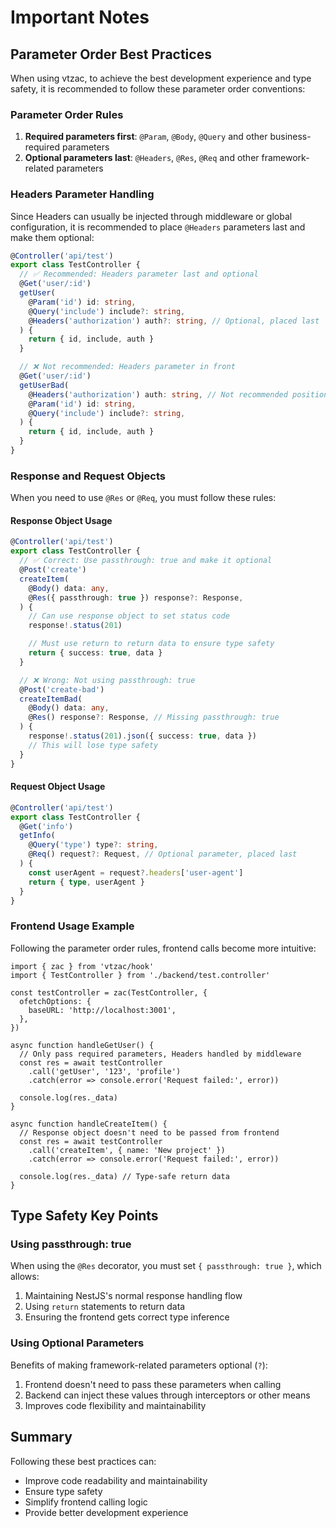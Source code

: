 # Important Notes

## Parameter Order Best Practices

When using vtzac, to achieve the best development experience and type safety, it is recommended to follow these parameter order conventions:

### Parameter Order Rules

1. **Required parameters first**: `@Param`, `@Body`, `@Query` and other business-required parameters
2. **Optional parameters last**: `@Headers`, `@Res`, `@Req` and other framework-related parameters

### Headers Parameter Handling

Since Headers can usually be injected through middleware or global configuration, it is recommended to place `@Headers` parameters last and make them optional:

```typescript
@Controller('api/test')
export class TestController {
  // ✅ Recommended: Headers parameter last and optional
  @Get('user/:id')
  getUser(
    @Param('id') id: string,
    @Query('include') include?: string,
    @Headers('authorization') auth?: string, // Optional, placed last
  ) {
    return { id, include, auth }
  }

  // ❌ Not recommended: Headers parameter in front
  @Get('user/:id')
  getUserBad(
    @Headers('authorization') auth: string, // Not recommended position, as valid headers might be passed by interceptors rather than function calls
    @Param('id') id: string,
    @Query('include') include?: string,
  ) {
    return { id, include, auth }
  }
}
```

### Response and Request Objects

When you need to use `@Res` or `@Req`, you must follow these rules:

#### Response Object Usage

```typescript
@Controller('api/test')
export class TestController {
  // ✅ Correct: Use passthrough: true and make it optional
  @Post('create')
  createItem(
    @Body() data: any,
    @Res({ passthrough: true }) response?: Response,
  ) {
    // Can use response object to set status code
    response!.status(201)

    // Must use return to return data to ensure type safety
    return { success: true, data }
  }

  // ❌ Wrong: Not using passthrough: true
  @Post('create-bad')
  createItemBad(
    @Body() data: any,
    @Res() response?: Response, // Missing passthrough: true
  ) {
    response!.status(201).json({ success: true, data })
    // This will lose type safety
  }
}
```

#### Request Object Usage

```typescript
@Controller('api/test')
export class TestController {
  @Get('info')
  getInfo(
    @Query('type') type?: string,
    @Req() request?: Request, // Optional parameter, placed last
  ) {
    const userAgent = request?.headers['user-agent']
    return { type, userAgent }
  }
}
```

### Frontend Usage Example

Following the parameter order rules, frontend calls become more intuitive:

```tsx
import { zac } from 'vtzac/hook'
import { TestController } from './backend/test.controller'

const testController = zac(TestController, {
  ofetchOptions: {
    baseURL: 'http://localhost:3001',
  },
})

async function handleGetUser() {
  // Only pass required parameters, Headers handled by middleware
  const res = await testController
    .call('getUser', '123', 'profile')
    .catch(error => console.error('Request failed:', error))

  console.log(res._data)
}

async function handleCreateItem() {
  // Response object doesn't need to be passed from frontend
  const res = await testController
    .call('createItem', { name: 'New project' })
    .catch(error => console.error('Request failed:', error))

  console.log(res._data) // Type-safe return data
}
```

## Type Safety Key Points

### Using passthrough: true

When using the `@Res` decorator, you must set `{ passthrough: true }`, which allows:

1. Maintaining NestJS's normal response handling flow
2. Using `return` statements to return data
3. Ensuring the frontend gets correct type inference

### Using Optional Parameters

Benefits of making framework-related parameters optional (`?`):

1. Frontend doesn't need to pass these parameters when calling
2. Backend can inject these values through interceptors or other means
3. Improves code flexibility and maintainability

## Summary

Following these best practices can:

- Improve code readability and maintainability
- Ensure type safety
- Simplify frontend calling logic
- Provide better development experience

